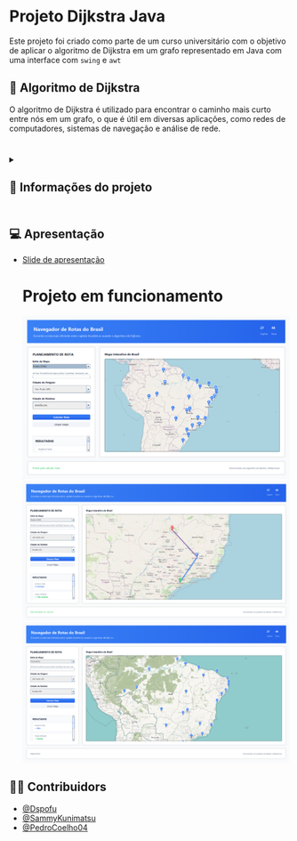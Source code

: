 # Projeto Dijkstra Java

Este projeto foi criado como parte de um curso universitário com o objetivo de aplicar o algoritmo de Dijkstra em um grafo representado em Java com uma interface com `swing` e `awt`

## 🧠 Algoritmo de Dijkstra
O algoritmo de Dijkstra é utilizado para encontrar o caminho mais curto entre nós em um grafo, o que é útil em diversas aplicações, como redes de computadores, sistemas de navegação e análise de rede.

# 

<details>
  <summary style="cursor: pointer"><h2>📄 Informações do projeto</h2></summary>

  > Configurado e compilado em Java17<br>A aplicação acompanha uma biblioteca de mapa - `JXMapViwer2`

  <img src="./guide/imgs/exampleMap.png">

  ### Especificações gerais

  - Versão do java: [JDK17](https://www.oracle.com/java/technologies/javase/jdk17-archive-downloads.html)
  - Gerenciador de pacotes: [Maven 3.9.9](https://maven.apache.org/docs/3.9.9/release-notes.html)

  > Tabelando informações

  |Versão|Documentação|Download|
  |:---|:---:|:---|
  |JDK17|[Oracle](https://docs.oracle.com/en/java/javase/17/index.html)|[Incluindo todos JDK17](https://www.oracle.com/java/technologies/javase/jdk17-archive-downloads.html)|
  |Maven 3.9.9|[Maven Apache](https://maven.apache.org/docs/3.9.9/release-notes.html)|[.zip](https://repo.maven.apache.org/maven2/org/apache/maven/apache-maven/3.9.9/apache-maven-3.9.9-bin.zip) ou [List](https://maven.apache.org/download.cgi)|

  > Executar Build e Aplicação

  ```batch
  ./mvnw clean install package
  java -jar ./target/Mapa-Dijkstra-2.0.0.jar
  ```  
</details>

# 

## 💻 Apresentação
- [Slide de apresentação](https://www.canva.com/design/DAGmtqENOoE/T6WXAxBQxlyLmGmGss3gzQ/view?utm_content=DAGmtqENOoE&utm_campaign=designshare&utm_medium=link2&utm_source=uniquelinks&utlId=h6b6032b721)

  # Projeto em funcionamento
  
  <img src="./guide/imgs/example.png">
  <img src="./guide/imgs/example2.png">
  <img src="./guide/imgs/example3.png">

## 🧑‍💻 Contribuidors

- [@Dspofu](https://github.com/Dspofu)
- [@SammyKunimatsu](https://github.com/SammyKunimatsu)
- [@PedroCoelho04](https://github.com/pedrocoelho04)
